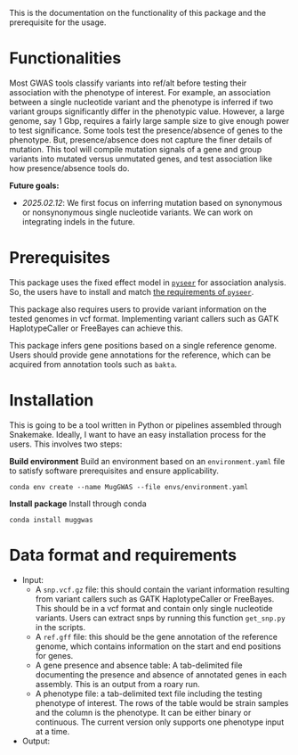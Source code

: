 This is the documentation on the functionality of this package and the prerequisite for the usage.
# Functionalities
Most GWAS tools classify variants into ref/alt before testing their association with the phenotype of interest. For example, an association between a single nucleotide variant and the phenotype is inferred if two variant groups significantly differ in the phenotypic value. However, a large genome, say 1 Gbp, requires a fairly large sample size to give enough power to test significance. Some tools test the presence/absence of genes to the phenotype. But, presence/absence does not capture the finer details of mutation. This tool will compile mutation signals of a gene and group variants into mutated versus unmutated genes, and test association like how presence/absence tools do.

**Future goals:**
- _2025.02.12_: We first focus on inferring mutation based on synonymous or nonsynonymous single nucleotide variants. We can work on integrating indels in the future.

# Prerequisites
This package uses the fixed effect model in  [`pyseer`](https://pyseer.readthedocs.io/en/master/index.html) for association analysis. So, the users have to install and match [the requirements of `pyseer`](https://pyseer.readthedocs.io/en/master/installation.html#prerequisites).

This package also requires users to provide variant information on the tested genomes in vcf format. Implementing variant callers such as GATK HaplotypeCaller or FreeBayes can achieve this.

This package infers gene positions based on a single reference genome. Users should provide gene annotations for the reference, which can be acquired from annotation tools such as `bakta`.

# Installation
This is going to be a tool written in Python or pipelines assembled through Snakemake. Ideally, I want to have an easy installation process for the users. This involves two steps:

**Build environment**
Build an environment based on an `environment.yaml` file to satisfy software prerequisites and ensure applicability.
```
conda env create --name MugGWAS --file envs/environment.yaml
```

**Install package**
Install through conda
```
conda install muggwas
```

# Data format and requirements

- Input:
  - A `snp.vcf.gz` file: this should contain the variant information resulting from variant callers such as GATK HaplotypeCaller or FreeBayes. This should be in a vcf format and contain only single nucleotide variants. Users can extract snps by running this function `get_snp.py` in the scripts.
  - A `ref.gff` file: this should be the gene annotation of the reference genome, which contains information on the start and end positions for genes.
  - A gene presence and absence table: A tab-delimited file documenting the presence and absence of annotated genes in each assembly. This is an output from a roary run.
  - A phenotype file: a tab-delimited text file including the testing phenotype of interest. The rows of the table would be strain samples and the column is the phenotype. It can be either binary or continuous. The current version only supports one phenotype input at a time.
- Output:
  
